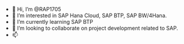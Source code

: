 - 👋 Hi, I’m @RAP1705
- 👀 I’m interested in SAP Hana Cloud, SAP BTP, SAP BW/4Hana.
- 🌱 I’m currently learning SAP BTP
- 💞️ I’m looking to collaborate on project development related to SAP.
- 📫 

<!---
RAP1705/RAP1705 is a ✨ special ✨ repository because its `README.md` (this file) appears on your GitHub profile.
You can click the Preview link to take a look at your changes.
--->

